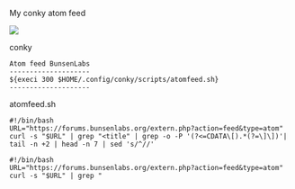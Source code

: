 <link rel="stylesheet" href="/css/solarized-dark.css">
<script src="/js/highlight.pack.js"></script>
<script>hljs.initHighlightingOnLoad();</script>

My conky atom feed

<img src="https://skandyns.github.io/img/atom-feed.png"/>

conky

```
Atom feed BunsenLabs
--------------------
${execi 300 $HOME/.config/conky/scripts/atomfeed.sh}
--------------------
```
atomfeed.sh
```
#!/bin/bash
URL="https://forums.bunsenlabs.org/extern.php?action=feed&type=atom"
curl -s "$URL" | grep "<title" | grep -o -P '(?<=CDATA\[).*(?=\]\])'| tail -n +2 | head -n 7 | sed 's/^//'
```

<pre><code class="plaintext">#!/bin/bash
URL="https://forums.bunsenlabs.org/extern.php?action=feed&type=atom"
curl -s "$URL" | grep "<title" | grep -o -P '(?<=CDATA\[).*(?=\]\])'| tail -n +2 | head -n 7 | sed 's/^//'</code></pre>
